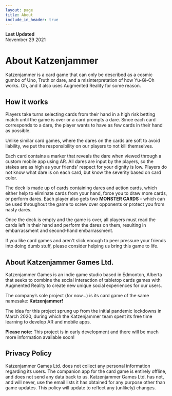 ```yaml
---
layout: page
title: About
include_in_header: true
---
```


**Last Updated**  
November 29 2021

# About Katzenjammer

Katzenjammer is a card game that can only be described as a cosmic gumbo of Uno, Truth or dare, and a misinterpretation of how Yu-Gi-Oh works. Oh, and it also uses Augmented Reality for some reason.

## How it works
Players take turns selecting cards from their hand in a high risk betting match until the game is over or a card prompts a dare. Since each card corresponds to a dare, the player wants to have as few cards in their hand as possible.

Unlike similar card games, where the dares on the cards are soft to avoid liability, we put the responsibility on our players to not kill themselves.

Each card contains a marker that reveals the dare when viewed through a custom mobile app using AR. All dares are input by the players, so the stakes are as high as your friends' respect for your dignity is low.  Players do not know what dare is on each card, but know the severity based on card color.

The deck is made up of cards containing dares and action cards, which either help to eliminate cards from your hand, force you to draw more cards, or perform dares.
Each player also gets two **MONSTER CARDS** - which can be used throughout the game  to screw over opponents or protect you from nasty dares.

Once the deck is empty and the game is over, all players must read the cards left in their hand and perform the dares on them, resulting in embarrassment and second-hand embarrassment.

If you like card games and aren't slick enough to peer pressure your friends into doing dumb stuff, please consider helping us bring this game to life.




## About Katzenjammer Games Ltd.
Katzenjammer Games is an indie game studio based in Edmonton, Alberta that seeks to combine the social interaction of tabletop cards games with Augmented Reality to create new unique social experiences for our users.

The company’s sole project (for now…) is its card game of the same namesake: **Katzenjammer!**

 The idea for this project sprung up from the initial pandemic lockdowns in March 2020, during which the Katzenjammer team spent its free time learning to develop AR and mobile apps.


**Please note:** This project is in early development and there will be much more information available soon!
<br>


## Privacy Policy
Katzenjammer Games Ltd. does not collect any personal information regarding its users.
The companion app for the card game is entirely offline, and does not send any data back to us.
Katzenjammer Games Ltd. has not, and will never, use the email lists it has obtained for any purpose other than game updates.
This policy will update to reflect any (unlikely) changes.